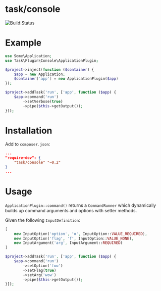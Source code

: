 task/console
============

[![Build Status](https://travis-ci.org/taskphp/console.svg?branch=master)](https://travis-ci.org/taskphp/console)

Example
=======
```php
use Some\Application;
use Task\Plugin\Console\ApplicationPlugin;

$project->inject(function ($container) {
    $app = new Application;
    $container['app'] = new ApplicationPlugin($app)
});

$project->addTask('run', ['app', function ($app) {
    $app->command('run')
        ->setVerbose(true)
        ->pipe($this->getOutput());
}]);
```

Installation
============

Add to `composer.json`:
```json
...
"require-dev": {
    "task/console" "~0.2"
}
...
```

Usage
=====

`ApplicationPlugin::command()` returns a `CommandRunner` which dynamically builds up command arguments and options with setter methods.

Given the following `InputDefinition`:
```php
[
    new InputOption('option', 'o', InputOption::VALUE_REQUIRED),
    new InputOption('flag', 'f', InputOption::VALUE_NONE),
    new InputArgument('arg', InputArgument::REQUIRED)
]
```
```php
$project->addTask('run', ['app', function ($app) {
    $app->command('run')
        ->setOption('foo')
        ->setFlag(true)
        ->setArg('wow')
        ->pipe($this->getOutput());
}]);
